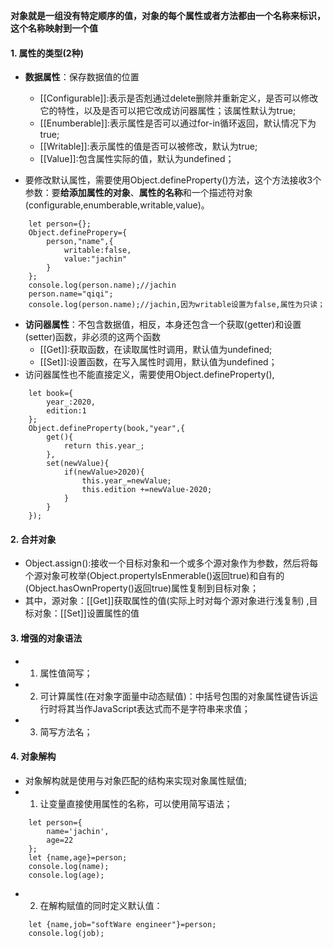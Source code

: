 **对象就是一组没有特定顺序的值，对象的每个属性或者方法都由一个名称来标识，这个名称映射到一个值**
#### 1. 属性的类型(2种)
- **数据属性**：保存数据值的位置
    - [\[Configurable]]:表示是否剋通过delete删除并重新定义，是否可以修改它的特性，以及是否可以把它改成访问器属性；该属性默认为true;
    - [\[Enumberable]]:表示属性是否可以通过for-in循环返回，默认情况下为true;
    - [\[Writable]]:表示属性的值是否可以被修改，默认为true;
    - [\[Value]]:包含属性实际的值，默认为undefined；

- 要修改默认属性，需要使用Object.defineProperty()方法，这个方法接收3个参数：要**给添加属性的对象**、**属性的名称**和一个描述符对象(configurable,enumberable,writable,value)。
```
    let person={};
    Object.definePropery={
        person,"name",{
            writable:false,
            value:"jachin"
        }
    };
    console.log(person.name);//jachin
    person.name="qiqi";
    console.log(person.name);//jachin,因为writable设置为false,属性为只读；
```
- **访问器属性**：不包含数据值，相反，本身还包含一个获取(getter)和设置(setter)函数，非必须的这两个函数
    - [\[Get]]:获取函数，在读取属性时调用，默认值为undefined;
    - [\[Set]]:设置函数，在写入属性时调用，默认值为undefined；
- 访问器属性也不能直接定义，需要使用Object.defineProperty(),
```
    let book={
        year_:2020,
        edition:1
    };
    Object.defineProperty(book,"year",{
        get(){
            return this.year_;
        },
        set(newValue){
            if(newValue>2020){
                this.year_=newValue;
                this.edition +=newValue-2020;
            }
        }
    });
```

#### 2. 合并对象
- Object.assign():接收一个目标对象和一个或多个源对象作为参数，然后将每个源对象可枚举(Object.propertyIsEnmerable()返回true)和自有的(Object.hasOwnProperty()返回true)属性复制到目标对象；
- 其中，源对象：[\[Get]]获取属性的值(实际上时对每个源对象进行浅复制)    ,目标对象：[\[Set]]设置属性的值

#### 3. 增强的对象语法
- 1. 属性值简写；
- 2. 可计算属性(在对象字面量中动态赋值)：中括号包围的对象属性键告诉运行时将其当作JavaScript表达式而不是字符串来求值；
- 3. 简写方法名；

#### 4. 对象解构
- 对象解构就是使用与对象匹配的结构来实现对象属性赋值;
- 1. 让变量直接使用属性的名称，可以使用简写语法；
```
    let person={
        name='jachin',
        age=22
    };
    let {name,age}=person;
    console.log(name);
    console.log(age);
```
- 2. 在解构赋值的同时定义默认值：
```
    let {name,job="softWare engineer"}=person;
    console.log(job);
```
 